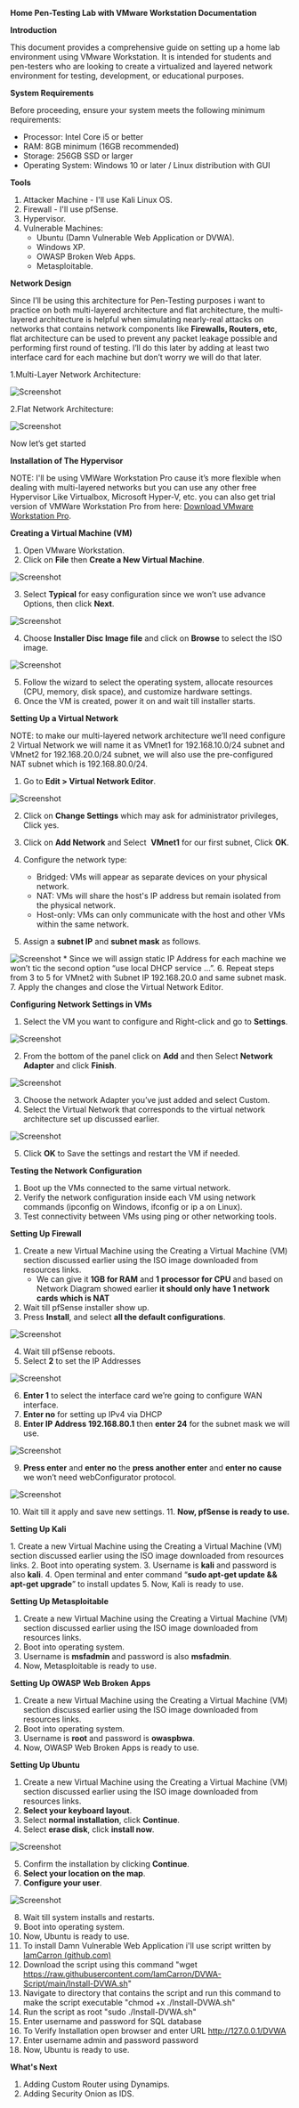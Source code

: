 **Home Pen-Testing Lab with VMware Workstation Documentation**

**Introduction**

This document provides a comprehensive guide on setting up a home lab environment using VMware Workstation. It is intended for students and pen-testers who are looking to create a virtualized and layered network environment for testing, development, or educational purposes.

**System Requirements**

Before proceeding, ensure your system meets the following minimum requirements:
- Processor: Intel Core i5 or better
- RAM: 8GB minimum (16GB recommended)
- Storage: 256GB SSD or larger
- Operating System: Windows 10 or later / Linux distribution with GUI

**Tools**

1. Attacker Machine - I'll use Kali Linux OS.
2. Firewall - I'll use pfSense.
3. Hypervisor.
4. Vulnerable Machines:
	* Ubuntu (Damn Vulnerable Web Application or DVWA).
	* Windows XP.
	* OWASP Broken Web Apps.
	* Metasploitable.
 
**Network Design**

Since I’ll be using this architecture for Pen-Testing purposes i  want to practice on both multi-layered architecture and flat architecture, the multi-layered architecture is helpful when simulating nearly-real attacks on networks that contains network components like **Firewalls, Routers, etc**, flat architecture can be used to prevent any packet leakage possible and performing first round of testing.
I’ll do this later by adding at least two interface card for each machine but don’t worry we will do that later.

1.Multi-Layer Network Architecture:

![Screenshot](Pictures/clip_image002.png)

2.Flat Network Architecture:

![Screenshot](Pictures/clip_image004.png)

Now let’s get started

**Installation of The Hypervisor**

NOTE: I'll be using VMWare Workstation Pro cause it’s more flexible when dealing with multi-layered networks but you can use any other free Hypervisor Like Virtualbox, Microsoft Hyper-V, etc.
you can also get trial version of VMWare Workstation Pro from here: [Download VMware Workstation Pro](https://www.vmware.com/products/workstation-pro/workstation-pro-evaluation.html).

**Creating a Virtual Machine (VM)**

1. Open VMware Workstation.
2. Click on **File** then **Create a New Virtual Machine**.

![Screenshot](Pictures/clip_image005.png)

3. Select **Typical** for easy configuration since we won’t use advance Options, then click **Next**.

![Screenshot](Pictures/clip_image006.png)

4. Choose **Installer Disc Image file** and click on **Browse** to select the ISO image.

![Screenshot](Pictures/clip_image007.png)

5. Follow the wizard to select the operating system, allocate resources (CPU, memory, disk space), and customize hardware settings.
6. Once the VM is created, power it on and wait till installer starts.

**Setting Up a Virtual Network**

NOTE: to make our multi-layered network architecture we’ll need configure 2 Virtual Network we will name it as VMnet1 for 192.168.10.0/24 subnet and VMnet2 for 192.168.20.0/24 subnet, we will also use the pre-configured NAT subnet which is 192.168.80.0/24.

1. Go to **Edit > Virtual Network Editor**.

![Screenshot](Pictures/clip_image008.png)

2. Click on **Change Settings** which may ask for administrator privileges, Click yes.
3. Click on **Add Network** and Select  **VMnet1** for our first subnet, Click **OK**.
4. Configure the network type:
	- Bridged: VMs will appear as separate devices on your physical network.
	- NAT: VMs will share the host's IP address but remain isolated from the physical network.
	- Host-only: VMs can only communicate with the host and other VMs within the same network.

5. Assign a **subnet IP** and **subnet mask** as follows.

![Screenshot](Pictures/clip_image009.png)
	* Since we will assign static IP Address for each machine we won’t tic the second option “use local DHCP service …”.
6. Repeat steps from 3 to 5 for VMnet2 with Subnet IP 192.168.20.0 and same subnet mask.
7. Apply the changes and close the Virtual Network Editor.

**Configuring Network Settings in VMs**

1. Select the VM you want to configure and Right-click and go to **Settings**.

![Screenshot](Pictures/clip_image010.png)

2. From the bottom of the panel click on **Add** and then Select **Network Adapter** and click **Finish**.

![Screenshot](Pictures/clip_image012.png)

3. Choose the network Adapter you’ve just added and select Custom.
4. Select the Virtual Network that corresponds to the virtual network architecture set up discussed earlier.

![Screenshot](Pictures/clip_image013.png)

5. Click **OK** to Save the settings and restart the VM if needed.

**Testing the Network Configuration**

1. Boot up the VMs connected to the same virtual network.
2. Verify the network configuration inside each VM using network commands (ipconfig on Windows, ifconfig or ip a on Linux).
3. Test connectivity between VMs using ping or other networking tools.

**Setting Up Firewall**

1. Create a new Virtual Machine using the Creating a Virtual Machine (VM) section discussed earlier using the ISO image downloaded from resources links.
	- We can give it **1GB for RAM** and **1 processor for CPU** and based on Network Diagram showed earlier **it should only have 1 network cards which is NAT**
2. Wait till pfSense installer show up.
3. Press **Install**, and select **all the default configurations**.
   
![Screenshot](Pictures/clip_image015.png)

4. Wait till pfSense reboots.
5. Select **2** to set the IP Addresses

![Screenshot](Pictures/clip_image017.png)

6. **Enter 1** to select the interface card we’re going to configure WAN interface.
7. **Enter no** for setting up IPv4 via DHCP
8. **Enter IP Address 192.168.80.1** then **enter 24** for the subnet mask we will use.
   
![Screenshot](Pictures/clip_image019.png)

9. **Press enter** and **enter no** the **press another enter** and **enter no cause** we won’t need webConfigurator protocol.
    
![Screenshot](Pictures/clip_image021.png)

10. Wait till it apply and save new settings.
11. **Now, pfSense is ready to use.**

**Setting Up Kali**

1. Create a new Virtual Machine using the Creating a Virtual Machine (VM) section discussed earlier using the ISO image downloaded from resources links.
2. Boot into operating system.
3. Username is **kali** and password is also **kali**.
4. Open terminal and enter command “**sudo apt-get update && apt-get upgrade**” to install updates
5. Now, Kali is ready to use.

**Setting Up Metasploitable**

1. Create a new Virtual Machine using the Creating a Virtual Machine (VM) section discussed earlier using the ISO image downloaded from resources links.
2. Boot into operating system.
3. Username is **msfadmin** and password is also **msfadmin**.
4. Now, Metasploitable is ready to use.

**Setting Up OWASP Web Broken Apps**

1. Create a new Virtual Machine using the Creating a Virtual Machine (VM) section discussed earlier using the ISO image downloaded from resources links.
2. Boot into operating system.
3. Username is **root** and password is **owaspbwa**.
4. Now, OWASP Web Broken Apps is ready to use.
   
**Setting Up Ubuntu**

1. Create a new Virtual Machine using the Creating a Virtual Machine (VM) section discussed earlier using the ISO image downloaded from resources links.
2. **Select your keyboard layout**.
3. Select **normal installation**, click **Continue**.
4. Select **erase disk**, click **install now**.
   
![Screenshot](Pictures/clip_image023.jpg)

5. Confirm the installation by clicking **Continue**.
6. **Select your location on the map**.
7. **Configure your user**.
   
![Screenshot](Pictures/clip_image025.jpg)

8. Wait till system installs and restarts.
9. Boot into operating system.
10. Now, Ubuntu is ready to use.
11. To install Damn Vulnerable Web Application i'll use script written by [IamCarron (github.com)](https://github.com/iamCarron/)
12. Download the script using this command "wget https://raw.githubusercontent.com/IamCarron/DVWA-Script/main/Install-DVWA.sh"
13. Navigate to directory that contains the script and run this command to make the script executable "chmod +x ./Install-DVWA.sh"
14. Run the script as root "sudo ./Install-DVWA.sh"
15. Enter username and password for SQL database
16. To Verify Installation open browser and enter URL http://127.0.0.1/DVWA
17. Enter username admin and password password
18. Now, Ubuntu is ready to use.



**What's Next**
1. Adding Custom Router using Dynamips.
2. Adding Security Onion as IDS.